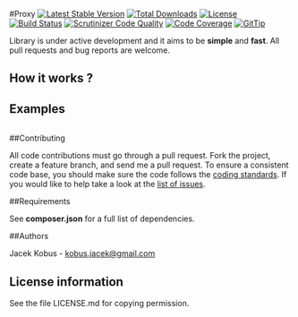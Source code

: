 #Proxy
[![Latest Stable Version](https://poser.pugx.org/phpextra/proxy/v/stable.svg)](https://packagist.org/packages/phpextra/proxy)
[![Total Downloads](https://poser.pugx.org/phpextra/proxy/downloads.svg)](https://packagist.org/packages/phpextra/proxy)
[![License](https://poser.pugx.org/phpextra/proxy/license.svg)](https://packagist.org/packages/phpextra/proxy)
[![Build Status](http://img.shields.io/travis/phpextra/proxy.svg)](https://travis-ci.org/phpextra/proxy)
[![Scrutinizer Code Quality](https://scrutinizer-ci.com/g/phpextra/proxy/badges/quality-score.png?b=master)](https://scrutinizer-ci.com/g/phpextra/proxy/?branch=master)
[![Code Coverage](https://scrutinizer-ci.com/g/phpextra/proxy/badges/coverage.png?b=master)](https://scrutinizer-ci.com/g/phpextra/proxy/?branch=master)
[![GitTip](http://img.shields.io/gittip/jkobus.svg)](https://www.gittip.com/jkobus)

Library is under active development and it aims to be **simple** and **fast**. All pull requests and bug reports are welcome.

## How it works ?


## Examples

```php

```

##Contributing

All code contributions must go through a pull request.
Fork the project, create a feature branch, and send me a pull request.
To ensure a consistent code base, you should make sure the code follows
the [coding standards](http://symfony.com/doc/2.0/contributing/code/standards.html).
If you would like to help take a look at the [list of issues](https://github.com/phpextra/proxy/issues).

##Requirements

See **composer.json** for a full list of dependencies.

##Authors

Jacek Kobus - <kobus.jacek@gmail.com>

## License information

See the file LICENSE.md for copying permission.

